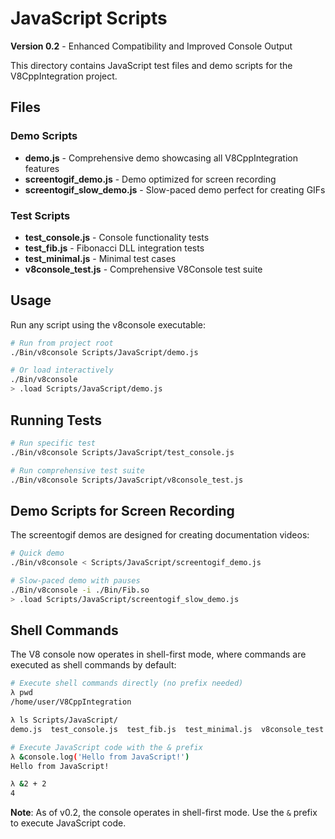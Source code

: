 # JavaScript Scripts

**Version 0.2** - Enhanced Compatibility and Improved Console Output

This directory contains JavaScript test files and demo scripts for the V8CppIntegration project.

## Files

### Demo Scripts
- **demo.js** - Comprehensive demo showcasing all V8CppIntegration features
- **screentogif_demo.js** - Demo optimized for screen recording
- **screentogif_slow_demo.js** - Slow-paced demo perfect for creating GIFs

### Test Scripts
- **test_console.js** - Console functionality tests
- **test_fib.js** - Fibonacci DLL integration tests
- **test_minimal.js** - Minimal test cases
- **v8console_test.js** - Comprehensive V8Console test suite

## Usage

Run any script using the v8console executable:

```bash
# Run from project root
./Bin/v8console Scripts/JavaScript/demo.js

# Or load interactively
./Bin/v8console
> .load Scripts/JavaScript/demo.js
```

## Running Tests

```bash
# Run specific test
./Bin/v8console Scripts/JavaScript/test_console.js

# Run comprehensive test suite
./Bin/v8console Scripts/JavaScript/v8console_test.js
```

## Demo Scripts for Screen Recording

The screentogif demos are designed for creating documentation videos:

```bash
# Quick demo
./Bin/v8console < Scripts/JavaScript/screentogif_demo.js

# Slow-paced demo with pauses
./Bin/v8console -i ./Bin/Fib.so
> .load Scripts/JavaScript/screentogif_slow_demo.js
```

## Shell Commands

The V8 console now operates in shell-first mode, where commands are executed as shell commands by default:

```bash
# Execute shell commands directly (no prefix needed)
λ pwd
/home/user/V8CppIntegration

λ ls Scripts/JavaScript/
demo.js  test_console.js  test_fib.js  test_minimal.js  v8console_test.js

# Execute JavaScript code with the & prefix
λ &console.log('Hello from JavaScript!')
Hello from JavaScript!

λ &2 + 2
4
```

**Note**: As of v0.2, the console operates in shell-first mode. Use the `&` prefix to execute JavaScript code.